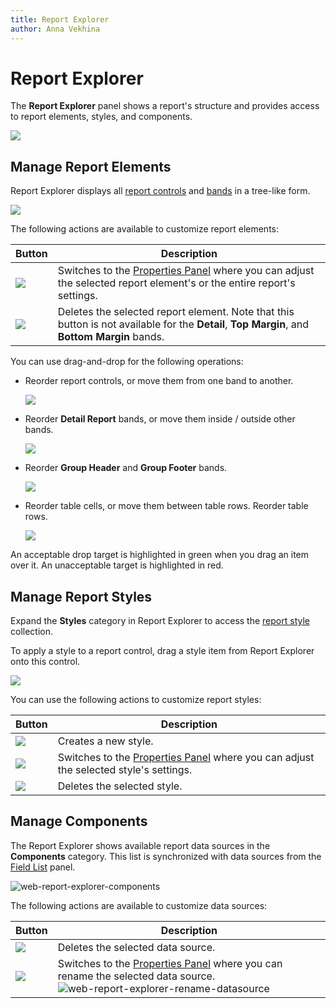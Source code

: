 ```yaml
---
title: Report Explorer
author: Anna Vekhina
---
```

# Report Explorer

The **Report Explorer** panel shows a report's structure and provides access to report elements, styles, and components.

![](../../../../images/eurd-web-report-explorer.png)

## Manage Report Elements

Report Explorer displays all [report controls](../../use-report-elements.md) and [bands](../../introduction-to-banded-reports.md) in a tree-like form.

![](../../../../images/eurd-web-report-explorer-label.png)

The following actions are available to customize report elements:

| Button | Description |
|---|---|
| ![](../../../../images/eurd-web-fieldlist-data-source-edit-relationships.png) | Switches to the [Properties Panel](properties-panel.md) where you can adjust the selected report element's or the entire report's settings. |
| ![](../../../../images/eurd-web-fieldlist-data-source-delete.png) | Deletes the selected report element. Note that this button is not available for the **Detail**, **Top Margin**, and **Bottom Margin** bands. |

You can use drag-and-drop for the following operations:

* Reorder report controls, or move them from one band to another.

    ![](../../../../images/eurd-web-report-explorer-reorder-report-controls.png)

* Reorder **Detail Report** bands, or move them inside / outside other bands.

    ![](../../../../images/eurd-web-report-explorer-move-report-controls-panel.png)

* Reorder **Group Header** and **Group Footer** bands.

    ![](../../../../images/eurd-web-report-explorer-move-group-bands.png)

* Reorder table cells, or move them between table rows. Reorder table rows.  

    ![](../../../../images/eurd-web-report-explorer-move-table-cells.png)

An acceptable drop target is highlighted in green when you drag an item over it. An unacceptable target is highlighted in red.

## Manage Report Styles

Expand the **Styles** category in Report Explorer to access the [report style](../../customize-appearance/report-visual-styles.md) collection.

To apply a style to a report control, drag a style item from Report Explorer onto this control.

![](../../../../images/eurd-web-report-explorer-styles.png)

You can use the following actions to customize report styles:

| Button | Description |
|---|---|
| ![](../../../../images/eurd-web-report-explorer-add-style.png) | Creates a new style. |
| ![](../../../../images/eurd-web-fieldlist-data-source-edit-relationships.png) | Switches to the [Properties Panel](properties-panel.md) where you can adjust the selected style's settings. |
| ![](../../../../images/eurd-web-fieldlist-data-source-delete.png) | Deletes the selected style. |

## Manage Components

The Report Explorer shows available report data sources in the **Components** category. This list is synchronized with data sources from the [Field List](field-list.md) panel.

![web-report-explorer-components](../../../../images/eurd-web-report-explorer-components.png)

The following actions are available to customize data sources:

| Button | Description |
|---|---|
| ![](../../../../images/eurd-web-fieldlist-data-source-delete.png) | Deletes the selected data source. |
| ![](../../../../images/eurd-web-fieldlist-data-source-edit-relationships.png) | Switches to the [Properties Panel](properties-panel.md) where you can rename the selected data source. ![web-report-explorer-rename-datasource](../../../../images/web-report-explorer-rename-datasource.png) |
